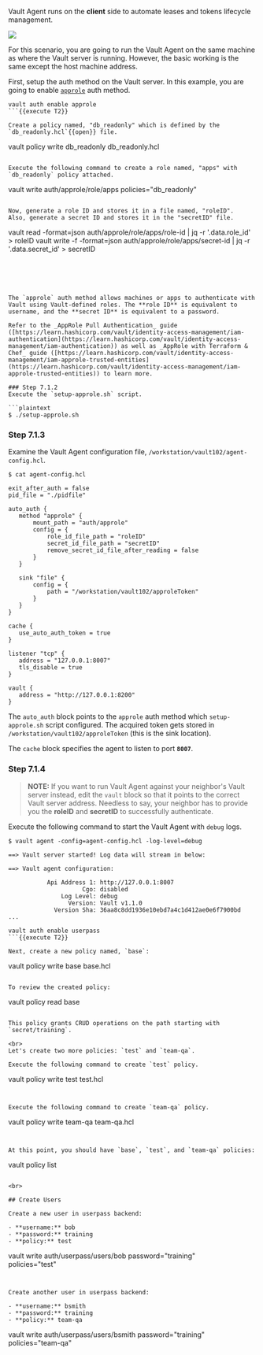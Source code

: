 Vault Agent runs on the **client** side to automate leases and tokens lifecycle management.

<img src="https://s3-us-west-1.amazonaws.com/education-yh/screenshots/vault-agent-auto-auth.png">

For this scenario, you are going to run the Vault Agent on the same machine as where the Vault server is running. However, the basic working is the same except the host machine address.

First, setup the auth method on the Vault server. In this example, you are going to enable [`approle`](https://www.vaultproject.io/docs/auth/approle.html) auth method.

```
vault auth enable approle
```{{execute T2}}

Create a policy named, "db_readonly" which is defined by the `db_readonly.hcl`{{open}} file.

```
vault policy write db_readonly db_readonly.hcl
```{{execute T2}}

Execute the following command to create a role named, "apps" with `db_readonly` policy attached.

```
vault write auth/approle/role/apps policies="db_readonly"
```{{execute T2}}

Now, generate a role ID and stores it in a file named, "roleID".  Also, generate a secret ID and stores it in the "secretID" file.

```
vault read -format=json auth/approle/role/apps/role-id | jq  -r '.data.role_id' > roleID
vault write -f -format=json auth/approle/role/apps/secret-id | jq -r '.data.secret_id' > secretID
```{{execute T2}}





The `approle` auth method allows machines or apps to authenticate with Vault using Vault-defined roles. The **role ID** is equivalent to username, and the **secret ID** is equivalent to a password.

Refer to the _AppRole Pull Authentication_ guide ([https://learn.hashicorp.com/vault/identity-access-management/iam-authentication](https://learn.hashicorp.com/vault/identity-access-management/iam-authentication)) as well as _AppRole with Terraform & Chef_ guide ([https://learn.hashicorp.com/vault/identity-access-management/iam-approle-trusted-entities](https://learn.hashicorp.com/vault/identity-access-management/iam-approle-trusted-entities)) to learn more.

### Step 7.1.2
Execute the `setup-approle.sh` script.

```plaintext
$ ./setup-approle.sh
```

### Step 7.1.3
Examine the Vault Agent configuration file, `/workstation/vault102/agent-config.hcl`.

```plaintext
$ cat agent-config.hcl

exit_after_auth = false
pid_file = "./pidfile"

auto_auth {
   method "approle" {
       mount_path = "auth/approle"
       config = {
           role_id_file_path = "roleID"
           secret_id_file_path = "secretID"
           remove_secret_id_file_after_reading = false
       }
   }

   sink "file" {
       config = {
           path = "/workstation/vault102/approleToken"
       }
   }
}

cache {
   use_auto_auth_token = true
}

listener "tcp" {
   address = "127.0.0.1:8007"
   tls_disable = true
}

vault {
   address = "http://127.0.0.1:8200"
}
```

The `auto_auth` block points to the `approle` auth method which `setup-approle.sh` script configured. The acquired token gets stored in `/workstation/vault102/approleToken` (this is the sink location).

The `cache` block specifies the agent to listen to port **`8007`**.

### Step 7.1.4

> **NOTE:** If you want to run Vault Agent against your neighbor's Vault server instead, edit the `vault` block so that it points to the correct Vault server address. Needless to say, your neighbor has to provide you the **roleID** and **secretID** to successfully authenticate.

Execute the following command to start the Vault Agent with `debug` logs.

```plaintext
$ vault agent -config=agent-config.hcl -log-level=debug

==> Vault server started! Log data will stream in below:

==> Vault agent configuration:

           Api Address 1: http://127.0.0.1:8007
                     Cgo: disabled
               Log Level: debug
                 Version: Vault v1.1.0
             Version Sha: 36aa8c8dd1936e10ebd7a4c1d412ae0e6f7900bd
...
```


















```
vault auth enable userpass
```{{execute T2}}

Next, create a new policy named, `base`:

```
vault policy write base base.hcl
```{{execute T2}}

To review the created policy:

```
vault policy read base
```{{execute T2}}

This policy grants CRUD operations on the path starting with `secret/training`.

<br>
Let's create two more policies: `test` and `team-qa`.

Execute the following command to create `test` policy.

```
vault policy write test test.hcl
```{{execute T2}}


Execute the following command to create `team-qa` policy.

```
vault policy write team-qa team-qa.hcl
```{{execute T2}}


At this point, you should have `base`, `test`, and `team-qa` policies:

```
vault policy list
```{{execute T2}}

<br>

## Create Users

Create a new user in userpass backend:

- **username:** bob
- **password:** training
- **policy:** test

```
vault write auth/userpass/users/bob password="training" \
    policies="test"
```{{execute T2}}


Create another user in userpass backend:

- **username:** bsmith
- **password:** training
- **policy:** team-qa

```
vault write auth/userpass/users/bsmith password="training" \
      policies="team-qa"
```{{execute T2}}
